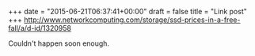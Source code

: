+++
date = "2015-06-21T06:37:41+00:00"
draft = false
title = "Link post"
+++
http://www.networkcomputing.com/storage/ssd-prices-in-a-free-fall/a/d-id/1320958

Couldn't happen soon enough.
